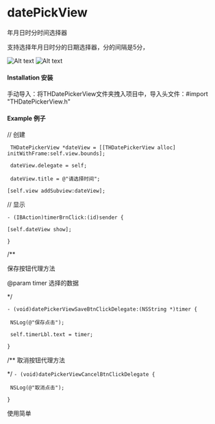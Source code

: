 # datePickView
年月日时分时间选择器


支持选择年月日时分的日期选择器，分的间隔是5分，


![Alt text](https://raw.githubusercontent.com/tanhuang/datePickView/master/image1.png)
![Alt text](https://raw.githubusercontent.com/tanhuang/datePickView/master/image2.png)


#### Installation 安装
手动导入：将THDatePickerView文件夹拽入项目中，导入头文件：#import "THDatePickerView.h"

#### Example 例子  
// 创建  

  ` THDatePickerView *dateView = [[THDatePickerView alloc] initWithFrame:self.view.bounds];`  
  
  ` dateView.delegate = self;`  
  
  ` dateView.title = @"请选择时间";`  
  
  `[self.view addSubview:dateView];`  
  
    
// 显示  

`- (IBAction)timerBrnClick:(id)sender {`  

   `[self.dateView show];`  
   
`}`

/**  

保存按钮代理方法  

 
 @param timer 选择的数据  
 
 */  
 
`- (void)datePickerViewSaveBtnClickDelegate:(NSString *)timer {`  

    
   ` NSLog(@"保存点击");`  
   
   ` self.timerLbl.text = timer;`  
   
`}`

/**
 取消按钮代理方法  
 
 */
`- (void)datePickerViewCancelBtnClickDelegate {`  

   ` NSLog(@"取消点击");`  
   
`}`

使用简单
